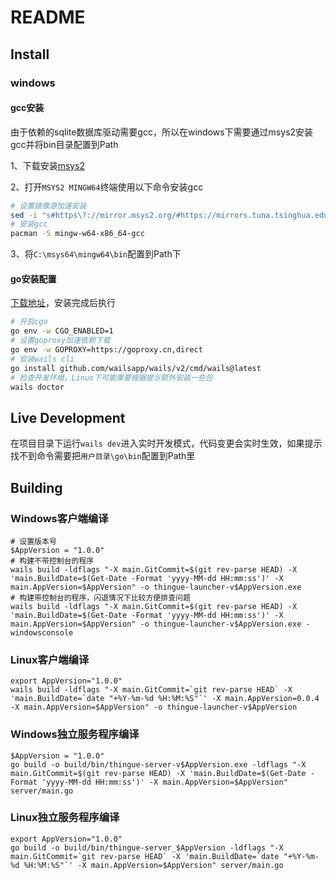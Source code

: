 # README

## Install
### windows
#### gcc安装
由于依赖的sqlite数据库驱动需要gcc，所以在windows下需要通过msys2安装gcc并将bin目录配置到Path

1、下载安装[msys2](https://mirrors.tuna.tsinghua.edu.cn/msys2/distrib/msys2-x86_64-latest.exe)

2、打开`MSYS2 MINGW64`终端使用以下命令安装gcc
```bash
# 设置镜像源加速安装
sed -i "s#https\?://mirror.msys2.org/#https://mirrors.tuna.tsinghua.edu.cn/msys2/#g" /etc/pacman.d/mirrorlist*
# 安装gcc
pacman -S mingw-w64-x86_64-gcc
```
3、将`C:\msys64\mingw64\bin`配置到Path下
#### go安装配置
[下载地址](https://go.dev/dl/go1.21.6.windows-amd64.msi)，安装完成后执行
```bash
# 开启cgo
go env -w CGO_ENABLED=1
# 设置goproxy加速依赖下载
go env -w GOPROXY=https://goproxy.cn,direct
# 安装wails cli
go install github.com/wailsapp/wails/v2/cmd/wails@latest
# 检查开发环境，Linux下可能需要根据提示额外安装一些包
wails doctor
```

## Live Development
在项目目录下运行`wails dev`进入实时开发模式，代码变更会实时生效，如果提示找不到命令需要把`用户目录\go\bin`配置到Path里

## Building
### Windows客户端编译
```shell
# 设置版本号
$AppVersion = "1.0.0"
# 构建不带控制台的程序
wails build -ldflags "-X main.GitCommit=$(git rev-parse HEAD) -X 'main.BuildDate=$(Get-Date -Format 'yyyy-MM-dd HH:mm:ss')' -X main.AppVersion=$AppVersion" -o thingue-launcher-v$AppVersion.exe
# 构建带控制台的程序，闪退情况下比较方便排查问题
wails build -ldflags "-X main.GitCommit=$(git rev-parse HEAD) -X 'main.BuildDate=$(Get-Date -Format 'yyyy-MM-dd HH:mm:ss')' -X main.AppVersion=$AppVersion" -o thingue-launcher-v$AppVersion.exe -windowsconsole
```
### Linux客户端编译
```shell
export AppVersion="1.0.0"
wails build -ldflags "-X main.GitCommit=`git rev-parse HEAD` -X 'main.BuildDate=`date "+%Y-%m-%d %H:%M:%S"`' -X main.AppVersion=0.0.4 -X main.AppVersion=$AppVersion" -o thingue-launcher-v$AppVersion
```
### Windows独立服务程序编译
```shell
$AppVersion = "1.0.0"
go build -o build/bin/thingue-server-v$AppVersion.exe -ldflags "-X main.GitCommit=$(git rev-parse HEAD) -X 'main.BuildDate=$(Get-Date -Format 'yyyy-MM-dd HH:mm:ss')' -X main.AppVersion=$AppVersion" server/main.go
```
### Linux独立服务程序编译
```shell
export AppVersion="1.0.0"
go build -o build/bin/thingue-server_$AppVersion -ldflags "-X main.GitCommit=`git rev-parse HEAD` -X 'main.BuildDate=`date "+%Y-%m-%d %H:%M:%S"`' -X main.AppVersion=$AppVersion" server/main.go
```
